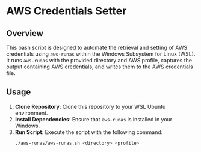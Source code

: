 # AWS Credentials Setter

## Overview
This bash script is designed to automate the retrieval and setting of AWS credentials using `aws-runas` within the Windows Subsystem for Linux (WSL). It runs `aws-runas` with the provided directory and AWS profile, captures the output containing AWS credentials, and writes them to the AWS credentials file.

## Usage
1. **Clone Repository**: Clone this repository to your WSL Ubuntu environment.
2. **Install Dependencies**: Ensure that `aws-runas` is installed in your Windows.
3. **Run Script**: Execute the script with the following command:
   ```bash
   ./aws-runas/aws-runas.sh <directory> <profile>
